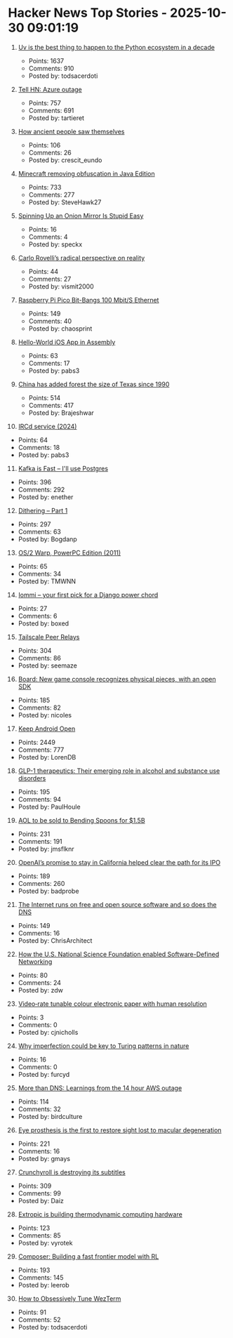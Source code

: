 # Hacker News Top Stories - 2025-10-30 09:01:19

1. [Uv is the best thing to happen to the Python ecosystem in a decade](https://emily.space/posts/251023-uv)
   - Points: 1637
   - Comments: 910
   - Posted by: todsacerdoti

2. [Tell HN: Azure outage](undefined)
   - Points: 757
   - Comments: 691
   - Posted by: tartieret

3. [How ancient people saw themselves](https://worldhistory.substack.com/p/how-ancient-people-saw-themselves)
   - Points: 106
   - Comments: 26
   - Posted by: crescit_eundo

4. [Minecraft removing obfuscation in Java Edition](https://www.minecraft.net/en-us/article/removing-obfuscation-in-java-edition)
   - Points: 733
   - Comments: 277
   - Posted by: SteveHawk27

5. [Spinning Up an Onion Mirror Is Stupid Easy](https://flower.codes/2025/10/23/onion-mirror.html)
   - Points: 16
   - Comments: 4
   - Posted by: speckx

6. [Carlo Rovelli’s radical perspective on reality](https://www.quantamagazine.org/carlo-rovellis-radical-perspective-on-reality-20251029/)
   - Points: 44
   - Comments: 27
   - Posted by: vismit2000

7. [Raspberry Pi Pico Bit-Bangs 100 Mbit/S Ethernet](https://www.elektormagazine.com/news/rp2350-bit-bangs-100-mbit-ethernet)
   - Points: 149
   - Comments: 40
   - Posted by: chaosprint

8. [Hello-World iOS App in Assembly](https://gist.github.com/nicolas17/966a03ce49f949dd17b0123415ef2e31)
   - Points: 63
   - Comments: 17
   - Posted by: pabs3

9. [China has added forest the size of Texas since 1990](https://e360.yale.edu/digest/china-new-forest-report)
   - Points: 514
   - Comments: 417
   - Posted by: Brajeshwar

10. [IRCd service (2024)](https://example.fi/blog/ircd.html)
   - Points: 64
   - Comments: 18
   - Posted by: pabs3

11. [Kafka is Fast – I'll use Postgres](https://topicpartition.io/blog/postgres-pubsub-queue-benchmarks)
   - Points: 396
   - Comments: 292
   - Posted by: enether

12. [Dithering – Part 1](https://visualrambling.space/dithering-part-1/)
   - Points: 297
   - Comments: 63
   - Posted by: Bogdanp

13. [OS/2 Warp, PowerPC Edition (2011)](https://www.os2museum.com/wp/os2-history/os2-warp-powerpc-edition/)
   - Points: 65
   - Comments: 34
   - Posted by: TMWNN

14. [Iommi – your first pick for a Django power chord](https://iommi.rocks/)
   - Points: 27
   - Comments: 6
   - Posted by: boxed

15. [Tailscale Peer Relays](https://tailscale.com/blog/peer-relays-beta)
   - Points: 304
   - Comments: 86
   - Posted by: seemaze

16. [Board: New game console recognizes physical pieces, with an open SDK](https://board.fun/)
   - Points: 185
   - Comments: 82
   - Posted by: nicoles

17. [Keep Android Open](http://keepandroidopen.org/)
   - Points: 2449
   - Comments: 777
   - Posted by: LorenDB

18. [GLP-1 therapeutics: Their emerging role in alcohol and substance use disorders](https://academic.oup.com/jes/article/9/11/bvaf141/8277723?login=false)
   - Points: 195
   - Comments: 94
   - Posted by: PaulHoule

19. [AOL to be sold to Bending Spoons for $1.5B](https://www.axios.com/2025/10/29/aol-bending-spoons-deal)
   - Points: 231
   - Comments: 191
   - Posted by: jmsflknr

20. [OpenAI’s promise to stay in California helped clear the path for its IPO](https://www.wsj.com/tech/ai/openais-promise-to-stay-in-california-helped-clear-the-path-for-its-ipo-3af1c31c)
   - Points: 189
   - Comments: 260
   - Posted by: badprobe

21. [The Internet runs on free and open source software and so does the DNS](https://www.icann.org/en/blogs/details/the-internet-runs-on-free-and-open-source-softwareand-so-does-the-dns-23-10-2025-en)
   - Points: 149
   - Comments: 16
   - Posted by: ChrisArchitect

22. [How the U.S. National Science Foundation enabled Software-Defined Networking](https://cacm.acm.org/federal-funding-of-academic-research/how-the-u-s-national-science-foundation-enabled-software-defined-networking/)
   - Points: 80
   - Comments: 24
   - Posted by: zdw

23. [Video‐rate tunable colour electronic paper with human resolution](https://www.nature.com/articles/s41586-025-09642-3#MOESM1)
   - Points: 3
   - Comments: 0
   - Posted by: cjnicholls

24. [Why imperfection could be key to Turing patterns in nature](https://arstechnica.com/science/2025/10/why-imperfection-could-be-key-to-turing-patterns-in-nature/)
   - Points: 16
   - Comments: 0
   - Posted by: furcyd

25. [More than DNS: Learnings from the 14 hour AWS outage](https://thundergolfer.com/blog/aws-us-east-1-outage-oct20)
   - Points: 114
   - Comments: 32
   - Posted by: birdculture

26. [Eye prosthesis is the first to restore sight lost to macular degeneration](https://med.stanford.edu/news/all-news/2025/10/eye-prosthesis.html)
   - Points: 221
   - Comments: 16
   - Posted by: gmays

27. [Crunchyroll is destroying its subtitles](https://daiz.moe/crunchyroll-is-destroying-its-subtitles-for-no-good-reason/)
   - Points: 309
   - Comments: 99
   - Posted by: Daiz

28. [Extropic is building thermodynamic computing hardware](https://extropic.ai/)
   - Points: 123
   - Comments: 85
   - Posted by: vyrotek

29. [Composer: Building a fast frontier model with RL](https://cursor.com/blog/composer)
   - Points: 193
   - Comments: 145
   - Posted by: leerob

30. [How to Obsessively Tune WezTerm](https://rashil2000.me/blogs/tune-wezterm)
   - Points: 91
   - Comments: 52
   - Posted by: todsacerdoti

